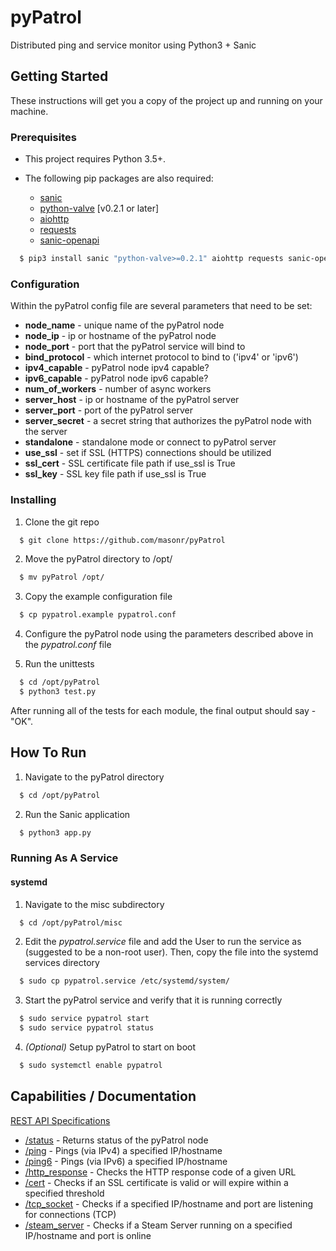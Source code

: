 # pyPatrol

Distributed ping and service monitor using Python3 + Sanic 

## Getting Started

These instructions will get you a copy of the project up and running on your machine.

### Prerequisites

* This project requires Python 3.5+.

* The following pip packages are also required:
  * [sanic](https://pypi.python.org/pypi/Sanic)
  * [python-valve](https://pypi.python.org/pypi/python-valve) [v0.2.1 or later]
  * [aiohttp](https://pypi.python.org/pypi/aiohttp)
  * [requests](https://pypi.python.org/pypi/requests)
  * [sanic-openapi](https://pypi.python.org/pypi/sanic-openapi)
  
```bash
  $ pip3 install sanic "python-valve>=0.2.1" aiohttp requests sanic-openapi
```

### Configuration

Within the pyPatrol config file are several parameters that need to be set:
  * **node_name** - unique name of the pyPatrol node
  * **node_ip** - ip or hostname of the pyPatrol node
  * **node_port** - port that the pyPatrol service will bind to
  * **bind_protocol** - which internet protocol to bind to ('ipv4' or 'ipv6')
  * **ipv4_capable** - pyPatrol node ipv4 capable?
  * **ipv6_capable** - pyPatrol node ipv6 capable?
  * **num_of_workers** - number of async workers
  * **server_host** - ip or hostname of the pyPatrol server
  * **server_port** - port of the pyPatrol server
  * **server_secret** - a secret string that authorizes the pyPatrol node with the server
  * **standalone** - standalone mode or connect to pyPatrol server
  * **use_ssl** - set if SSL (HTTPS) connections should be utilized
  * **ssl_cert** - SSL certificate file path if use_ssl is True
  * **ssl_key** - SSL key file path if use_ssl is True

### Installing

1. Clone the git repo

```bash
  $ git clone https://github.com/masonr/pyPatrol
```

2. Move the pyPatrol directory to /opt/

```bash
  $ mv pyPatrol /opt/
```

3. Copy the example configuration file

```bash
  $ cp pypatrol.example pypatrol.conf
```

4. Configure the pyPatrol node using the parameters described above in the _pypatrol.conf_ file

5. Run the unittests

```bash
  $ cd /opt/pyPatrol
  $ python3 test.py
```
After running all of the tests for each module, the final output should say - "OK".

## How To Run

1. Navigate to the pyPatrol directory

```bash
  $ cd /opt/pyPatrol
```

2. Run the Sanic application

```bash
  $ python3 app.py
```

### Running As A Service

#### systemd

1. Navigate to the misc subdirectory

```bash
  $ cd /opt/pyPatrol/misc
```

2. Edit the _pypatrol.service_ file and add the User to run the service as (suggested to be a non-root user). Then, copy the file into the systemd services directory

```bash
  $ sudo cp pypatrol.service /etc/systemd/system/
```

3. Start the pyPatrol service and verify that it is running correctly

```bash
  $ sudo service pypatrol start
  $ sudo service pypatrol status
```

4. _(Optional)_ Setup pyPatrol to start on boot

```bash
  $ sudo systemctl enable pypatrol
```

## Capabilities / Documentation

[REST API Specifications](docs/REST_API/README.md)
* [/status](docs/REST_API/status.md) - Returns status of the pyPatrol node
* [/ping](docs/REST_API/ping.md) - Pings (via IPv4) a specified IP/hostname
* [/ping6](docs/REST_API/ping6.md) - Pings (via IPv6) a specified IP/hostname
* [/http_response](docs/REST_API/http_response.md) - Checks the HTTP response code of a given URL
* [/cert](docs/REST_API/cert.md) - Checks if an SSL certificate is valid or will expire within a specified threshold
* [/tcp_socket](docs/REST_API/tcp_socket.md) - Checks if a specified IP/hostname and port are listening for connections (TCP)
* [/steam_server](docs/REST_API/steam_server.md) - Checks if a Steam Server running on a specified IP/hostname and port is online
